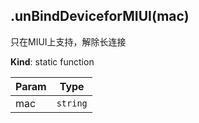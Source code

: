 <a name="module_miot/Bluetooth--module.exports.unBindDeviceforMIUI"></a>

## .unBindDeviceforMIUI(mac)
只在MIUI上支持，解除长连接

**Kind**: static function  

| Param | Type |
| --- | --- |
| mac | <code>string</code> | 

